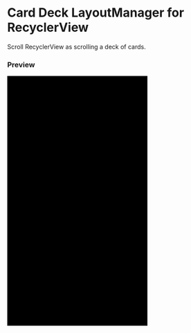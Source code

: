 # Card Deck LayoutManager for RecyclerView

Scroll RecyclerView as scrolling a deck of cards.

### Preview
![preview](/screens/anim_card.gif)
